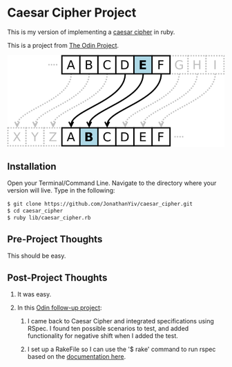 # Caesar Cipher Project

This is my version of implementing a [caesar cipher](https://en.wikipedia.org/wiki/Caesar_cipher) in ruby.

This is a project from [The Odin Project](https://www.theodinproject.com/courses/ruby-programming/lessons/building-blocks).

![Caesar Cipher](/caesar-cipher.png)

## Installation

Open your Terminal/Command Line. Navigate to the directory where your version will live. Type in the following:

```
$ git clone https://github.com/JonathanYiv/caesar_cipher.git
$ cd caesar_cipher
$ ruby lib/caesar_cipher.rb
```

## Pre-Project Thoughts

This should be easy.

## Post-Project Thoughts

1. It was easy.

2. In this [Odin follow-up project](https://www.theodinproject.com/courses/ruby-programming/lessons/testing-ruby): 

	1. I came back to Caesar Cipher and integrated specifications using RSpec. I found ten possible scenarios to test, and added functionality for negative shift when I added the test. 

	2. I set up a RakeFile so I can use the '$ rake' command to run rspec based on the [documentation here](https://relishapp.com/rspec/rspec-core/docs/command-line/rake-task#passing-arguments-to-the-`rspec`-command-using-`rspec-opts`).